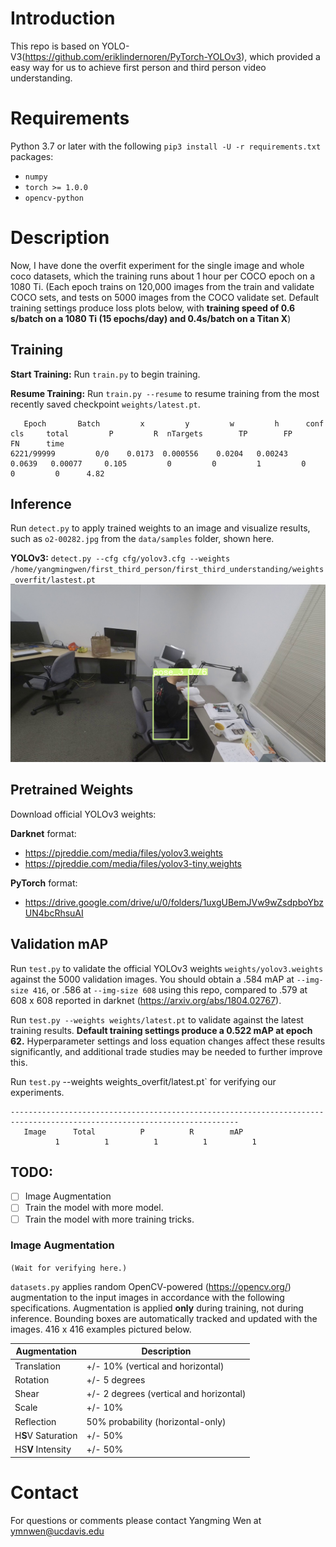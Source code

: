 # Introduction

This repo is based on YOLO-V3(https://github.com/eriklindernoren/PyTorch-YOLOv3), which provided a easy way for us to achieve first person and third person video understanding.

# Requirements

Python 3.7 or later with the following `pip3 install -U -r requirements.txt` packages:

- `numpy`
- `torch >= 1.0.0`
- `opencv-python`

# Description

Now, I have done the overfit experiment for the single image and whole coco datasets, which the training runs about 1 hour per COCO epoch on a 1080 Ti.
(Each epoch trains on 120,000 images from the train and validate COCO sets, and tests on 5000 images from the COCO validate set. Default training settings produce loss plots below, with **training speed of 0.6 s/batch on a 1080 Ti (15 epochs/day) and 0.4s/batch on a Titan X**)


## Training

**Start Training:** 
Run `train.py` to begin training.

**Resume Training:** 
Run `train.py --resume` to resume training from the most recently saved checkpoint `weights/latest.pt`.

```
   Epoch       Batch         x         y         w         h      conf       cls     total         P         R  nTargets        TP        FP        FN      time
6221/99999         0/0    0.0173  0.000556    0.0204   0.00243    0.0639   0.00077     0.105         0         0         1         0         0         0      4.82
```

## Inference

Run `detect.py` to apply trained weights to an image and visualize results, such as `o2-00282.jpg` from the `data/samples` folder, shown here. 

**YOLOv3:** `detect.py --cfg cfg/yolov3.cfg --weights /home/yangmingwen/first_third_person/first_third_understanding/weights_overfit/lastest.pt`
<img src="output/o2-00282.jpg" width="800">

## Pretrained Weights

Download official YOLOv3 weights:

**Darknet** format: 
- https://pjreddie.com/media/files/yolov3.weights
- https://pjreddie.com/media/files/yolov3-tiny.weights

**PyTorch** format:
- https://drive.google.com/drive/u/0/folders/1uxgUBemJVw9wZsdpboYbzUN4bcRhsuAI

## Validation mAP

Run `test.py` to validate the official YOLOv3 weights `weights/yolov3.weights` against the 5000 validation images. You should obtain a .584 mAP at `--img-size 416`, or .586 at `--img-size 608` using this repo, compared to .579 at 608 x 608 reported in darknet (https://arxiv.org/abs/1804.02767).

Run `test.py --weights weights/latest.pt` to validate against the latest training results. **Default training settings produce a 0.522 mAP at epoch 62.** Hyperparameter settings and loss equation changes affect these results significantly, and additional trade studies may be needed to further improve this.

Run `test.py` --weights weights_overfit/latest.pt` for verifying our experiments.
```
-------------------------------------------------------------------------------------------------------------------------
   Image      Total          P          R        mAP
          1          1          1          1          1
```

## TODO:
- [ ] Image Augmentation 
- [ ] Train the model with more model.
- [ ] Train the model with more training tricks.
### Image Augmentation 
`(Wait for verifying here.)`


`datasets.py` applies random OpenCV-powered (https://opencv.org/) augmentation to the input images in accordance with the following specifications. Augmentation is applied **only** during training, not during inference. Bounding boxes are automatically tracked and updated with the images. 416 x 416 examples pictured below.

Augmentation | Description
--- | ---
Translation | +/- 10% (vertical and horizontal)
Rotation | +/- 5 degrees
Shear | +/- 2 degrees (vertical and horizontal)
Scale | +/- 10%
Reflection | 50% probability (horizontal-only)
H**S**V Saturation | +/- 50%
HS**V** Intensity | +/- 50%

# Contact

For questions or comments please contact Yangming Wen at ymnwen@ucdavis.edu
